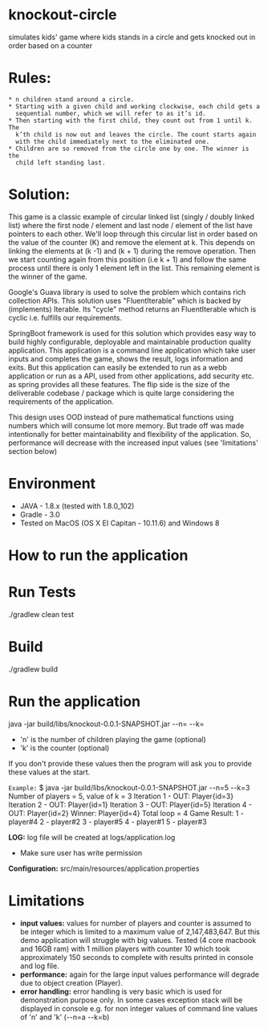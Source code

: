 # **knockout-circle**
simulates kids' game where kids stands in a circle and gets knocked out in order based on a counter

# **Rules:**
    * n children stand around a circle. 
    * Starting with a given child and working clockwise, each child gets a 
      sequential number, which we will refer to as it’s id. 
    * Then starting with the first child, they count out from 1 until k. The 
      k’th child is now out and leaves the circle. The count starts again 
      with the child immediately next to the eliminated one.
    * Children are so removed from the circle one by one. The winner is the 
      child left standing last.

# Solution:
This game is a classic example of circular linked list (singly / doubly linked list) where the first node / element 
and last node / element of the list have pointers to each other. We'll loop through this circular list in order based 
on the value of the counter (K) and remove the element at k. This depends on linking the elements at (k -1) and (k + 1)
during the remove operation. Then we start counting again from this position (i.e k + 1) and follow the same process until 
there is only 1 element left in the list. This remaining element is the winner of the game. 
  
Google's Guava library is used to solve the problem which contains rich collection APIs. This solution uses "FluentIterable" which
is backed by (implements) Iterable. Its "cycle" method returns an FluentIterable which is cyclic i.e. fulfills our 
requirements.
  
SpringBoot framework is used for this solution which provides easy way to build highly configurable, deployable and maintainable 
production quality application. This application is a command line application which take user inputs and completes the
game, shows the result, logs information and exits. But this application can easily be extended to run as a webb application 
or run as a API, used from other applications, add security etc. as spring provides all these features. The flip side is the 
size of the deliverable codebase / package which is quite large considering the requirements of the application.  

This design uses OOD instead of pure mathematical functions using numbers which will consume lot more memory. But trade off
was made intentionally for better maintainability and flexibility of the application. So, performance will decrease with
the increased input values (see 'limitations' section below) 
         

# Environment
 * JAVA - 1.8.x (tested with 1.8.0_102)
 * Gradle - 3.0
 * Tested on MacOS (OS X EI Capitan - 10.11.6) and Windows 8
  
# **How to run the application**  
 
# Run Tests
./gradlew clean test

# Build
./gradlew build

# Run the application

java -jar build/libs/knockout-0.0.1-SNAPSHOT.jar --n=<integer> --k=<integer>

 - 'n' is the number of children playing the game (optional)
 - 'k' is the counter (optional)

If you don't provide these values then the program will ask you to provide these values at the start.  

`Example:`
$ java -jar build/libs/knockout-0.0.1-SNAPSHOT.jar --n=5 --k=3
Number of players = 5, value of k = 3
Iteration 1 - OUT: Player{id=3}
Iteration 2 - OUT: Player{id=1}
Iteration 3 - OUT: Player{id=5}
Iteration 4 - OUT: Player{id=2}
Winner: Player{id=4}
Total loop = 4
Game Result: 
1 - player#4
2 - player#2
3 - player#5
4 - player#1
5 - player#3

**LOG:** log file will be created at logs/application.log 
 - Make sure user has write permission

**Configuration:** src/main/resources/application.properties

# Limitations
 * **input values:** values for number of players and counter is assumed to be integer which is limited 
to a maximum value of 2,147,483,647. But this demo application will struggle with
big values. Tested (4 core macbook and 16GB ram) with 1 million players with counter
10 which took approximately 150 seconds to complete with results printed in console and log file.
 * **performance:** again for the large input values performance will degrade due to
object creation (Player).
 * **error handling:** error handling is very basic which is used for demonstration purpose only.
In some cases exception stack will be displayed in console e.g. for non integer values of 
command line  values of 'n' and 'k' (--n=a --k=b)
  
  

